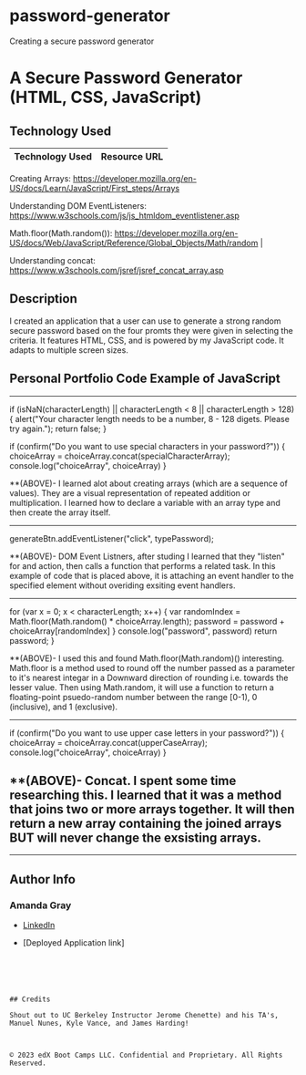 # password-generator
Creating a secure password generator
# A Secure Password Generator (HTML, CSS, JavaScript)

## Technology Used 

| Technology Used         | Resource URL           | 
| ------------- |:-------------:| 

Creating Arrays: https://developer.mozilla.org/en-US/docs/Learn/JavaScript/First_steps/Arrays

Understanding DOM EventListeners: https://www.w3schools.com/js/js_htmldom_eventlistener.asp

Math.floor(Math.random()): https://developer.mozilla.org/en-US/docs/Web/JavaScript/Reference/Global_Objects/Math/random
|    

Understanding concat: https://www.w3schools.com/jsref/jsref_concat_array.asp




## Description 
I created an application that a user can use to generate a strong random secure password based on the four promts they were given in selecting the criteria. It features HTML, CSS, and is powered by my JavaScript code. It adapts to multiple screen sizes. 

     

## Personal Portfolio Code Example of JavaScript


--------------------------------------------------------------------------------------------------------------------------------------------------------

  if (isNaN(characterLength) || characterLength < 8 || characterLength > 128) {
    alert("Your character length needs to be a number, 8 - 128 digets. Please try again.");
    return false;
  }
  
  if (confirm("Do you want to use special characters in your password?")) {
    choiceArray = choiceArray.concat(specialCharacterArray);
    console.log("choiceArray", choiceArray)
  }


**(ABOVE)- I learned alot about creating arrays (which are a sequence of values). They are a visual representation of repeated addition or multiplication. I learned how to declare a variable with an array type and then create the array itself. 

--------------------------------------------------------------------------------------------------------------------------------------------------------

generateBtn.addEventListener("click", typePassword);


**(ABOVE)- DOM Event Listners, after studing I learned that they "listen" for and action, then calls a function that performs a related task. In this example of code that is placed above, it is attaching an event handler to the specified element without overiding exsiting event handlers. 

--------------------------------------------------------------------------------------------------------------------------------------------------------

 for (var x = 0; x < characterLength; x++) {
    var randomIndex = Math.floor(Math.random() * choiceArray.length);
    password = password + choiceArray[randomIndex]
  }
  console.log("password", password)
  return password;
}

**(ABOVE)- I used this and found Math.floor(Math.random)() interesting. Math.floor is a method used to round off the number passed as a parameter to it's nearest integar in a Downward direction of rounding i.e. towards the lesser value. Then using Math.random, it will use a function to return a floating-point psuedo-random number between the range [0-1), 0 (inclusive), and 1 (exclusive). 

---------------------------------------------------------------------------------------------------------------------------------------------------------

  if (confirm("Do you want to use upper case letters in your password?")) {
    choiceArray = choiceArray.concat(upperCaseArray);
    console.log("choiceArray", choiceArray)
 }

**(ABOVE)- Concat. I spent some time researching this. I learned that it was a method that joins two or more arrays together. It will then return a new array containing the joined arrays BUT will never change the exsisting arrays. 
---------------------------------------------------------------------------------------------------------------------------------------------------------
---------------------------------------------------------------------------------------------------------------------------------------------------------
## Author Info

### Amanda Gray 

* [LinkedIn](https://www.linkedin.com/in/amanda-gray-831a65254/)

* [Deployed Application link]
```





## Credits

Shout out to UC Berkeley Instructor Jerome Chenette) and his TA's, Manuel Nunes, Kyle Vance, and James Harding! 



© 2023 edX Boot Camps LLC. Confidential and Proprietary. All Rights Reserved.



